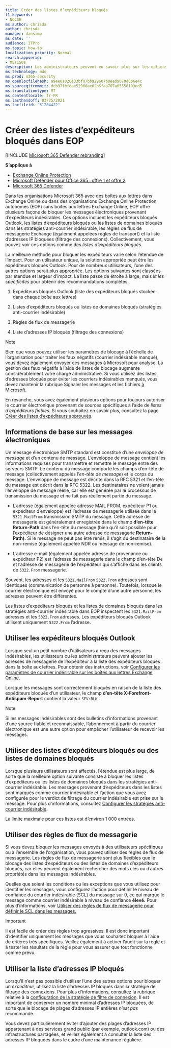 ```yaml
---
title: Créer des listes d’expéditeurs bloqués
f1.keywords:
- NOCSH
ms.author: chrisda
author: chrisda
manager: dansimp
ms.date: ''
audience: ITPro
ms.topic: how-to
localization_priority: Normal
search.appverid:
- MET150s
description: Les administrateurs peuvent en savoir plus sur les options disponibles et préférées pour bloquer les messages entrants dans Exchange Online Protection (EOP).
ms.technology: mdo
ms.prod: m365-security
ms.openlocfilehash: a9ee0a026e33bf07bb929607b8eed9078d0b6e4c
ms.sourcegitcommit: dcb97fbfdae52960ae62b6faa707a05358193ed5
ms.translationtype: MT
ms.contentlocale: fr-FR
ms.lasthandoff: 03/25/2021
ms.locfileid: "51204422"
---
```

# <a name="create-blocked-sender-lists-in-eop"></a>Créer des listes d’expéditeurs bloqués dans EOP

[!INCLUDE [Microsoft 365 Defender rebranding](../includes/microsoft-defender-for-office.md)]

**S’applique à**
- [Exchange Online Protection](exchange-online-protection-overview.md)
- [Microsoft Defender pour Office 365 : offre 1 et offre 2](defender-for-office-365.md)
- [Microsoft 365 Defender](../defender/microsoft-365-defender.md)

Dans les organisations Microsoft 365 avec des boîtes aux lettres dans Exchange Online ou dans des organisations Exchange Online Protection autonomes (EOP) sans boîtes aux lettres Exchange Online, EOP offre plusieurs façons de bloquer les messages électroniques provenant d’expéditeurs indésirables. Ces options incluent les expéditeurs bloqués Outlook, les listes d’expéditeurs bloqués ou les listes de domaines bloqués dans les stratégies anti-courrier indésirable, les règles de flux de messagerie Exchange (également appelées règles de transport) et la liste d’adresses IP bloquées (filtrage des connexions). Collectivement, vous pouvez voir ces options comme des _listes d’expéditeurs bloqués._

La meilleure méthode pour bloquer les expéditeurs varie selon l’étendue de l’impact. Pour un utilisateur unique, la solution appropriée peut être les expéditeurs bloqués Outlook. Pour de nombreux utilisateurs, l’une des autres options serait plus appropriée. Les options suivantes sont classées par étendue et largeur d’impact. La liste passe de étroite à large, mais *lit les spécificités* pour obtenir des recommandations complètes.

1. Expéditeurs bloqués Outlook (liste des expéditeurs bloqués stockée dans chaque boîte aux lettres)

2. Listes d’expéditeurs bloqués ou listes de domaines bloqués (stratégies anti-courrier indésirable)

3. Règles de flux de messagerie

4. Liste d’adresses IP bloqués (filtrage des connexions)

> [!NOTE]
> Bien que vous pouvez utiliser les paramètres de blocage à l’échelle de l’organisation pour traiter les faux négatifs (courrier indésirable manqué), vous devez également envoyer ces messages à Microsoft pour analyse. La gestion des faux négatifs à l’aide de listes de blocage augmente considérablement votre charge administrative. Si vous utilisez des listes d’adresses bloqués pour éviter les courriers indésirables manqués, vous devez maintenir la rubrique Signaler les messages et les fichiers [à Microsoft.](report-junk-email-messages-to-microsoft.md)

En revanche, vous avez également plusieurs options pour toujours autoriser le courrier électronique provenant de sources spécifiques à l’aide de _listes d’expéditeurs fiables._ Si vous souhaitez en savoir plus, consultez la page [Créer des listes d’expéditeurs approuvés](create-safe-sender-lists-in-office-365.md).

## <a name="email-message-basics"></a>Informations de base sur les messages électroniques

Un message électronique SMTP standard est constitué d’une *enveloppe de message* et d’un contenu de message. L’enveloppe de message contient les informations requises pour transmettre et remettre le message entre des serveurs SMTP. Le contenu du message comporte les champs d’en-tête de message (collectivement appelés l’*en-tête de message*) et le corps du message. L’enveloppe de message est décrite dans la RFC 5321 et l’en-tête du message est décrit dans la RFC 5322. Les destinataires ne voient jamais l’enveloppe de message réelle, car elle est générée par le processus de transmission du message et ne fait pas réellement partie du message.

- L’adresse (également appelée adresse MAIL FROM, expéditeur P1 ou expéditeur d’enveloppe) est l’adresse de messagerie utilisée dans la `5321.MailFrom` transmission SMTP du message.  Cette adresse de messagerie est généralement enregistrée dans le champ **d’en-tête Return-Path** dans l’en-tête du message (bien qu’il soit possible pour l’expéditeur de désigner une autre adresse de messagerie **Return-Path).** Si le message ne peut pas être remis, il s’agit du destinataire de la non-remise (également appelée NDR ou message de non-remise).

- L’adresse e-mail (également appelée adresse de provenance ou expéditeur P2) est l’adresse de messagerie dans le champ d’en-tête De et l’adresse de messagerie de l’expéditeur qui s’affiche dans les clients de `5322.From` messagerie.  

Souvent, les adresses et les `5321.MailFrom` `5322.From` adresses sont identiques (communication de personne à personne). Toutefois, lorsque le courrier électronique est envoyé pour le compte d’une autre personne, les adresses peuvent être différentes.

Les listes d’expéditeurs bloqués et les listes de domaines bloqués dans les stratégies anti-courrier indésirable dans EOP inspectent les `5321.MailFrom` adresses et les `5322.From` adresses. Les expéditeurs bloqués Outlook utilisent uniquement `5322.From` l’adresse.

## <a name="use-outlook-blocked-senders"></a>Utiliser les expéditeurs bloqués Outlook

Lorsque seul un petit nombre d’utilisateurs a reçu des messages indésirables, les utilisateurs ou les administrateurs peuvent ajouter les adresses de messagerie de l’expéditeur à la liste des expéditeurs bloqués dans la boîte aux lettres. Pour obtenir des instructions, voir [Configurer les paramètres de courrier indésirable sur les boîtes aux lettres Exchange Online.](configure-junk-email-settings-on-exo-mailboxes.md)

Lorsque les messages sont correctement bloqués en raison de la liste des expéditeurs bloqués d’un utilisateur, le champ **d’en-tête X-Forefront-Antispam-Report** contient la valeur `SFV:BLK` .

> [!NOTE]
> Si les messages indésirables sont des bulletins d’informations provenant d’une source fiable et reconnaissable, l’abonnement à partir du courrier électronique est une autre option pour empêcher l’utilisateur de recevoir les messages.

## <a name="use-blocked-sender-lists-or-blocked-domain-lists"></a>Utiliser des listes d’expéditeurs bloqués ou des listes de domaines bloqués

Lorsque plusieurs utilisateurs sont affectés, l’étendue est plus large, de sorte que la meilleure option suivante consiste à bloquer les listes d’expéditeurs ou les listes de domaines bloqués dans les stratégies anti-courrier indésirable. Les messages provenant d’expéditeurs dans les listes sont marqués  comme courrier indésirable et l’action que vous avez configurée pour le verdict de filtrage du courrier indésirable est prise sur le message. Pour plus d’informations, consultez [Configurer les stratégies anti-courrier indésirable](configure-your-spam-filter-policies.md).

La limite maximale pour ces listes est d’environ 1 000 entrées.

## <a name="use-mail-flow-rules"></a>Utiliser des règles de flux de messagerie

Si vous devez bloquer les messages envoyés à des utilisateurs spécifiques ou à l’ensemble de l’organisation, vous pouvez utiliser des règles de flux de messagerie. Les règles de flux de messagerie sont plus flexibles que le blocage des listes d’expéditeurs ou des listes de domaines d’expéditeurs bloqués, car elles peuvent également rechercher des mots clés ou d’autres propriétés dans les messages indésirables.

Quelles que soient les conditions ou les exceptions que vous utilisez pour identifier les messages, vous configurez l’action pour définir le niveau de confiance du courrier indésirable (SCL) du message sur 9, ce qui marque le message comme courrier indésirable à niveau de confiance **élevé.** Pour plus d’informations, voir [Utiliser des règles de flux de messagerie pour définir le SCL dans les messages.](use-mail-flow-rules-to-set-the-spam-confidence-level-scl-in-messages.md)

> [!IMPORTANT]
> Il est facile de créer  des règles trop agressives. Il est donc important d’identifier uniquement les messages que vous souhaitez bloquer à l’aide de critères très spécifiques. Veillez également à activer l’audit sur la règle et à tester les résultats de la règle pour vous assurer que tout fonctionne comme prévu.

## <a name="use-the-ip-block-list"></a>Utiliser la liste d’adresses IP bloqués

Lorsqu’il n’est pas possible d’utiliser l’une des autres options pour bloquer un *expéditeur,* utilisez la liste d’adresses IP bloqués dans la stratégie de filtrage des connexions. Pour plus d'informations, consultez la rubrique relative à la [configuration de la stratégie de filtre de connexion](configure-the-connection-filter-policy.md). Il est important de conserver un nombre minimal d’adresses IP bloquées, de sorte que le blocage de plages d’adresses IP entières *n’est pas* recommandé.

Vous  devez particulièrement éviter d’ajouter des plages d’adresses IP appartenant à des services grand public (par exemple, outlook.com) ou des infrastructures partagées, et veillez également à consulter la liste des adresses IP bloquées dans le cadre d’une maintenance régulière.
